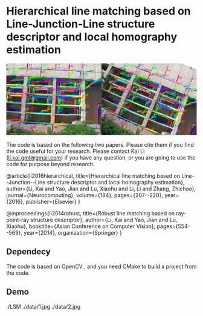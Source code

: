 
# Hierarchical line matching based on Line-Junction-Line structure descriptor and local homography estimation


![Demo](./data/result.jpg "result")

The code is based on the following two papers. Please cite them if you find the code useful for your research. Please contact Kai Li (li.kai.gml@gmail.com) if you have any question, or you are going to use the code for purpose beyond research.

@article{li2016hierarchical, title={Hierarchical line matching based on Line--Junction--Line structure descriptor and local homography estimation}, author={Li, Kai and Yao, Jian and Lu, Xiaohu and Li, Li and Zhang, Zhichao}, journal={Neurocomputing}, volume={184}, pages={207--220}, year={2016}, publisher={Elsevier} }

@inproceedings{li2014robust, title={Robust line matching based on ray-point-ray structure descriptor}, author={Li, Kai and Yao, Jian and Lu, Xiaohu}, booktitle={Asian Conference on Computer Vision}, pages={554--569}, year={2014}, organization={Springer} }

## Dependecy

The code is based on OpenCV , and you need CMake to build a project from the code.

## Demo

./LSM ./data/1.jpg ./data/2.jpg




